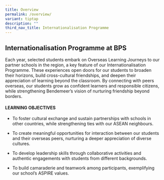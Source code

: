 ```yaml
---
title: Overview
permalink: /overview/
variant: tiptap
description: ""
third_nav_title: Internationalisation Programme
---
```

<h2>Internationalisation Programme at BPS</h2>
<p>Each year, selected students embark on Overseas Learning Journeys to our
partner schools in the region, a key feature of our Internationalisation
Programme. These experiences open doors for our students to broaden their
horizons, build cross-cultural friendships, and deepen their appreciation
of learning beyond the classroom. By connecting with peers overseas, our
students grow as confident learners and responsible citizens, while strengthening
Bendemeer’s vision of nurturing friendship beyond borders.</p>
<h4><strong>LEARNING OBJECTIVES</strong></h4>
<ul data-tight="true" class="tight">
<li>
<p>To foster cultural exchange and sustain partnerships with schools in other
countries, while strengthening ties with our ASEAN neighbours.</p>
</li>
<li>
<p>To create meaningful opportunities for interaction between our students
and their overseas peers, nurturing a deeper appreciation of diverse cultures.</p>
</li>
<li>
<p>To develop leadership skills through collaborative activities and authentic
engagements with students from different backgrounds.</p>
</li>
<li>
<p>To build camaraderie and teamwork among participants, exemplifying our
school’s ASPIRE values.</p>
</li>
</ul>
<p></p>